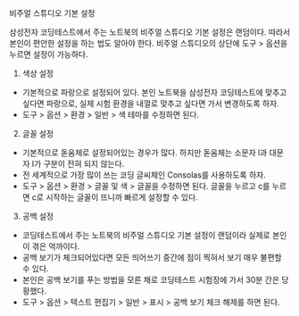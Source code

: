 비주얼 스튜디오 기본 설정

삼성전자 코딩테스트에서 주는 노트북의 비주얼 스튜디오 기본 설정은 랜덤이다.
따라서 본인이 편안한 설정을 하는 법도 알아야 한다.
비주얼 스튜디오의 상단에 도구 > 옵션을 누르면 설정이 가능하다.

1. 색상 설정
  - 기본적으로 파랑으로 설정되어 있다. 본인 노트북을 삼성전자 코딩테스트에 맞추고 싶다면 파랑으로, 실제 시험 환경을 내껄로 맞추고 싶다면 가서 변경하도록 하자.
  - 도구 > 옵션 > 환경 > 일반 > 색 테마를 수정하면 된다.

2. 글꼴 설정
  - 기본적으로 돋움체로 설정되어있는 경우가 많다. 하지만 돋움체는 소문자 l과 대문자 I가 구분이 전혀 되지 않는다.
  - 전 세계적으로 가장 많이 쓰는 코딩 글씨체인 Consolas를 사용하도록 하자.
  - 도구 > 옵션 > 환경 > 글꼴 및 색 > 글꼴을 수정하면 된다. 글꼴을 누르고 c를 누르면 c로 시작하는 글꼴이 뜨니까 빠르게 설정할 수 있다.

3. 공백 설정
  - 코딩테스트에서 주는 노트북의 비주얼 스튜디오 기본 설정이 랜덤이라 실제로 본인이 겪은 억까이다.
  - 공백 보기가 체크되어있다면 모든 띄어쓰기 중간에 점이 찍혀서 보기 매우 불편할 수 있다.
  - 본인은 공백 보기를 푸는 방법을 모른 채로 코딩테스트 시험장에 가서 30분 간은 당황했다.
  - 도구 > 옵션 > 텍스트 편집기 > 일반 > 표시 > 공백 보기 체크 해제를 하면 된다.

